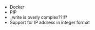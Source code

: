   - Docker
   - PIP
   - _write is overly complex??!!?
   - Support for IP address in integer format
